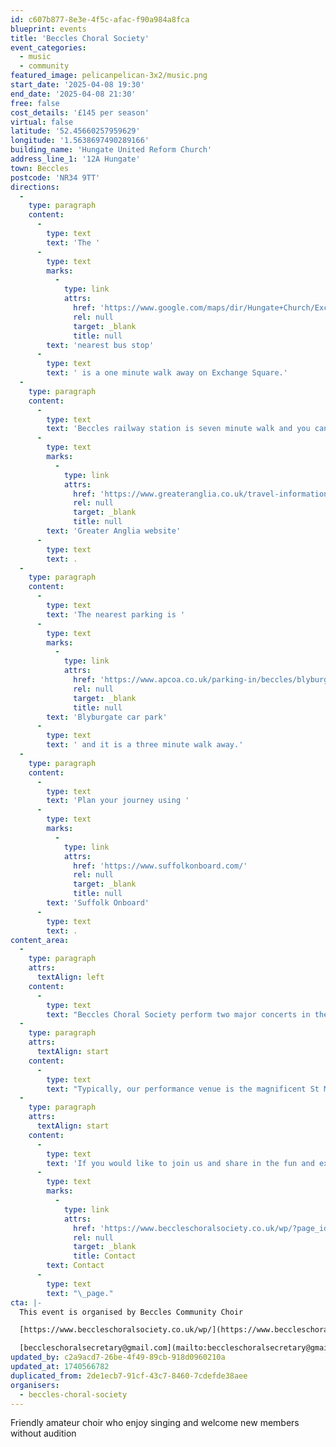 ```yaml
---
id: c607b877-8e3e-4f5c-afac-f90a984a8fca
blueprint: events
title: 'Beccles Choral Society'
event_categories:
  - music
  - community
featured_image: pelicanpelican-3x2/music.png
start_date: '2025-04-08 19:30'
end_date: '2025-04-08 21:30'
free: false
cost_details: '£145 per season'
virtual: false
latitude: '52.45660257959629'
longitude: '1.5638697490289166'
building_name: 'Hungate United Reform Church'
address_line_1: '12A Hungate'
town: Beccles
postcode: 'NR34 9TT'
directions:
  -
    type: paragraph
    content:
      -
        type: text
        text: 'The '
      -
        type: text
        marks:
          -
            type: link
            attrs:
              href: 'https://www.google.com/maps/dir/Hungate+Church/Exchange+Square,+Beccles+NR34+9HH/@52.4568269,1.5625858,18z/data=!3m1!4b1!4m14!4m13!1m5!1m1!1s0x47d9f617ea491091:0xf093721ed290f16c!2m2!1d1.5638851!2d52.4564865!1m5!1m1!1s0x47d9f617e6b9a41f:0x549ec5a2f09017a3!2m2!1d1.563902!2d52.457169!3e2?entry=ttu&g_ep=EgoyMDI1MDIyNC4wIKXMDSoJLDEwMjExNDUzSAFQAw%3D%3D'
              rel: null
              target: _blank
              title: null
        text: 'nearest bus stop'
      -
        type: text
        text: ' is a one minute walk away on Exchange Square.'
  -
    type: paragraph
    content:
      -
        type: text
        text: 'Beccles railway station is seven minute walk and you can find up to date timetables on the '
      -
        type: text
        marks:
          -
            type: link
            attrs:
              href: 'https://www.greateranglia.co.uk/travel-information/station-information/suy'
              rel: null
              target: _blank
              title: null
        text: 'Greater Anglia website'
      -
        type: text
        text: .
  -
    type: paragraph
    content:
      -
        type: text
        text: 'The nearest parking is '
      -
        type: text
        marks:
          -
            type: link
            attrs:
              href: 'https://www.apcoa.co.uk/parking-in/beccles/blyburgate-beccles/'
              rel: null
              target: _blank
              title: null
        text: 'Blyburgate car park'
      -
        type: text
        text: ' and it is a three minute walk away.'
  -
    type: paragraph
    content:
      -
        type: text
        text: 'Plan your journey using '
      -
        type: text
        marks:
          -
            type: link
            attrs:
              href: 'https://www.suffolkonboard.com/'
              rel: null
              target: _blank
              title: null
        text: 'Suffolk Onboard'
      -
        type: text
        text: .
content_area:
  -
    type: paragraph
    attrs:
      textAlign: left
    content:
      -
        type: text
        text: "Beccles Choral Society perform two major concerts in the year, usually November and May, singing a wide variety of major choral works, supported by professional soloists and a professional orchestra as required. \_December is our locally famous, annual Family Christmas concert, with audience participation and supported by the Waveney Concert Band. "
  -
    type: paragraph
    attrs:
      textAlign: start
    content:
      -
        type: text
        text: "Typically, our performance venue is the magnificent St Michael the Archangel Church in Beccles. \_Every other year, we have sung at the Snape Maltings concert hall, merging with another local choir to sing larger, major works, and accompanied by a London orchestra. Recent performances have included Verdi’s ” Requiem” and Vaughan Williams’ magnificent ” Sea Symphony”. "
  -
    type: paragraph
    attrs:
      textAlign: start
    content:
      -
        type: text
        text: 'If you would like to join us and share in the fun and excitement of our music making or find out more information, please visit the '
      -
        type: text
        marks:
          -
            type: link
            attrs:
              href: 'https://www.beccleschoralsociety.co.uk/wp/?page_id=13'
              rel: null
              target: _blank
              title: Contact
        text: Contact
      -
        type: text
        text: "\_page."
cta: |-
  This event is organised by Beccles Community Choir

  [https://www.beccleschoralsociety.co.uk/wp/](https://www.beccleschoralsociety.co.uk/wp/) 

  [beccleschoralsecretary@gmail.com](mailto:beccleschoralsecretary@gmail.com)
updated_by: c2a9acd7-26be-4f49-89cb-918d0960210a
updated_at: 1740566782
duplicated_from: 2de1ecb7-91cf-43c7-8460-7cdefde38aee
organisers:
  - beccles-choral-society
---
```

Friendly amateur choir who enjoy singing and welcome new members without audition